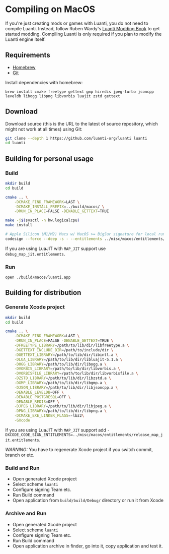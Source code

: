 # Compiling on MacOS

If you're just creating mods or games with Luanti, you do not need to compile Luanti. Instead, follow Ruben Wardy's [Luanti Modding Book](https://rubenwardy.gitlab.io/minetest_modding_book) to get started modding. Compiling Luanti is only required if you plan to modify the Luanti engine itself.

## Requirements

- [Homebrew](https://brew.sh/)
- [Git](https://git-scm.com/downloads)

Install dependencies with homebrew:

```
brew install cmake freetype gettext gmp hiredis jpeg-turbo jsoncpp leveldb libogg libpng libvorbis luajit zstd gettext
```

## Download

Download source (this is the URL to the latest of source repository, which might not work at all times) using Git:

```bash
git clone --depth 1 https://github.com/luanti-org/luanti luanti
cd luanti
```

## Building for personal usage

### Build

```bash
mkdir build
cd build

cmake .. \
    -DCMAKE_FIND_FRAMEWORK=LAST \
    -DCMAKE_INSTALL_PREFIX=../build/macos/ \
    -DRUN_IN_PLACE=FALSE -DENABLE_GETTEXT=TRUE

make -j$(sysctl -n hw.logicalcpu)
make install

# Apple Silicon (M1/M2) Macs w/ MacOS >= BigSur signature for local run
codesign --force --deep -s - --entitlements ../misc/macos/entitlements/debug.entitlements macos/luanti.app
```

If you are using LuaJIT with `MAP_JIT` support use `debug_map_jit.entitlements`.

### Run

```
open ./build/macos/luanti.app
```

## Building for distribution

### Generate Xcode project

```bash
mkdir build
cd build

cmake .. \
    -DCMAKE_FIND_FRAMEWORK=LAST \
    -DRUN_IN_PLACE=FALSE -DENABLE_GETTEXT=TRUE \
    -DFREETYPE_LIBRARY=/path/to/lib/dir/libfreetype.a \
    -DGETTEXT_INCLUDE_DIR=/path/to/include/dir \
    -DGETTEXT_LIBRARY=/path/to/lib/dir/libintl.a \
    -DLUA_LIBRARY=/path/to/lib/dir/libluajit-5.1.a \
    -DOGG_LIBRARY=/path/to/lib/dir/libogg.a \
    -DVORBIS_LIBRARY=/path/to/lib/dir/libvorbis.a \
    -DVORBISFILE_LIBRARY=/path/to/lib/dir/libvorbisfile.a \
    -DZSTD_LIBRARY=/path/to/lib/dir/libzstd.a \
    -DGMP_LIBRARY=/path/to/lib/dir/libgmp.a \
    -DJSON_LIBRARY=/path/to/lib/dir/libjsoncpp.a \
    -DENABLE_LEVELDB=OFF \
    -DENABLE_POSTGRESQL=OFF \
    -DENABLE_REDIS=OFF \
    -DJPEG_LIBRARY=/path/to/lib/dir/libjpeg.a \
    -DPNG_LIBRARY=/path/to/lib/dir/libpng.a \
    -DCMAKE_EXE_LINKER_FLAGS=-lbz2\
    -GXcode
```

If you are using LuaJIT with `MAP_JIT` support add `-DXCODE_CODE_SIGN_ENTITLEMENTS=../misc/macos/entitlements/release_map_jit.entitlements`.

*WARNING:* You have to regenerate Xcode project if you switch commit, branch or etc.

### Build and Run

* Open generated Xcode project
* Select scheme `luanti`
* Configure signing Team etc.
* Run Build command
* Open application from `build/build/Debug/` directory or run it from Xcode

### Archive and Run

* Open generated Xcode project
* Select scheme `luanti`
* Configure signing Team etc.
* Run Build command
* Open application archive in finder, go into it, copy application and test it.


